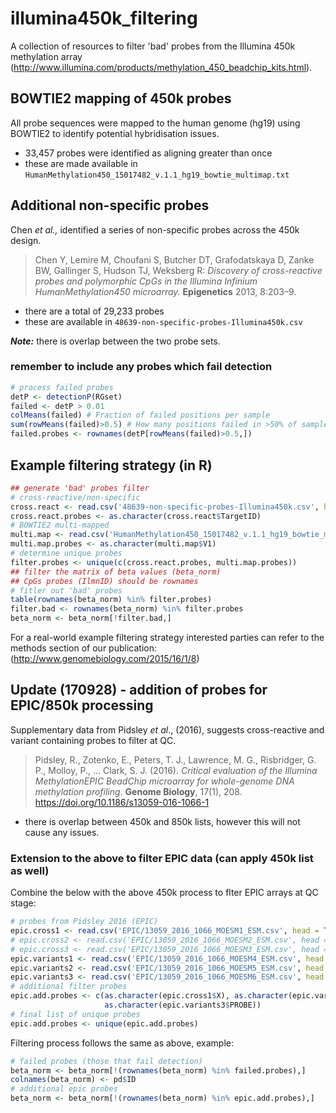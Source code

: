 # illumina450k_filtering
A collection of resources to filter 'bad' probes from the Illumina 450k methylation array (http://www.illumina.com/products/methylation_450_beadchip_kits.html).


## BOWTIE2 mapping of 450k probes
All probe sequences were mapped to the human genome (hg19) using BOWTIE2 to identify potential hybridisation issues. 

  - 33,457 probes were identified as aligning greater than once 
  - these are made available in `HumanMethylation450_15017482_v.1.1_hg19_bowtie_multimap.txt`

## Additional non-specific probes
Chen *et al.,* identified a series of non-specific probes across the 450k design.

>Chen Y, Lemire M, Choufani S, Butcher DT, Grafodatskaya D, Zanke BW, Gallinger S, Hudson TJ, Weksberg R: *Discovery of cross-reactive probes and polymorphic CpGs in the Illumina Infinium HumanMethylation450 microarray.* **Epigenetics** 2013, 8:203–9.

  - there are a total of 29,233 probes
  - these are available in `48639-non-specific-probes-Illumina450k.csv`

***Note:*** there is overlap between the two probe sets.

### remember to include any probes which fail detection

```R
# process failed probes
detP <- detectionP(RGset)
failed <- detP > 0.01
colMeans(failed) # Fraction of failed positions per sample
sum(rowMeans(failed)>0.5) # How many positions failed in >50% of samples?
failed.probes <- rownames(detP[rowMeans(failed)>0.5,])
```

## Example filtering strategy (in R)

```R
## generate 'bad' probes filter
# cross-reactive/non-specific
cross.react <- read.csv('48639-non-specific-probes-Illumina450k.csv', head = T, as.is = T)
cross.react.probes <- as.character(cross.react$TargetID)
# BOWTIE2 multi-mapped
multi.map <- read.csv('HumanMethylation450_15017482_v.1.1_hg19_bowtie_multimap.txt', head = F, as.is = T)
multi.map.probes <- as.character(multi.map$V1)
# determine unique probes
filter.probes <- unique(c(cross.react.probes, multi.map.probes))
## filter the matrix of beta values (beta_norm)
## CpGs probes (IlmnID) should be rownames
# fitler out 'bad' probes
table(rownames(beta_norm) %in% filter.probes)
filter.bad <- rownames(beta_norm) %in% filter.probes
beta_norm <- beta_norm[!filter.bad,]
```

For a real-world example filtering strategy interested parties can refer to the methods section of our publication: (http://www.genomebiology.com/2015/16/1/8)

## __Update (170928)__ - addition of probes for EPIC/850k processing

Supplementary data from Pidsley *et al*., (2016), suggests cross-reactive and variant containing probes to filter at QC.

>Pidsley, R., Zotenko, E., Peters, T. J., Lawrence, M. G., Risbridger, G. P., Molloy, P., … Clark, S. J. (2016). *Critical evaluation of the Illumina MethylationEPIC BeadChip microarray for whole-genome DNA methylation profiling*. **Genome Biology**, 17(1), 208. https://doi.org/10.1186/s13059-016-1066-1

  - there is overlap between 450k and 850k lists, however this will not cause any issues.

### Extension to the above to filter EPIC data (can apply 450k list as well)

Combine the below with the above 450k process to flter EPIC arrays at QC stage:

```R
# probes from Pidsley 2016 (EPIC)
epic.cross1 <- read.csv('EPIC/13059_2016_1066_MOESM1_ESM.csv', head = T)
# epic.cross2 <- read.csv('EPIC/13059_2016_1066_MOESM2_ESM.csv', head = T)
# epic.cross3 <- read.csv('EPIC/13059_2016_1066_MOESM3_ESM.csv', head = T)
epic.variants1 <- read.csv('EPIC/13059_2016_1066_MOESM4_ESM.csv', head = T)
epic.variants2 <- read.csv('EPIC/13059_2016_1066_MOESM5_ESM.csv', head = T)
epic.variants3 <- read.csv('EPIC/13059_2016_1066_MOESM6_ESM.csv', head = T)
# additional filter probes
epic.add.probes <- c(as.character(epic.cross1$X), as.character(epic.variants1$PROBE), as.character(epic.variants2$PROBE), 
                     as.character(epic.variants3$PROBE))
# final list of unique probes
epic.add.probes <- unique(epic.add.probes)
```

Filtering process follows the same as above, example:

```R
# failed probes (those that fail detection)
beta_norm <- beta_norm[!(rownames(beta_norm) %in% failed.probes),]
colnames(beta_norm) <- pd$ID
# additional epic probes
beta_norm <- beta_norm[!(rownames(beta_norm) %in% epic.add.probes),]
```